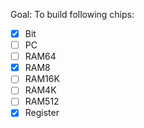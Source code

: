 Goal: To build following chips:

- [x] Bit
- [ ] PC
- [ ] RAM64
- [x] RAM8
- [ ] RAM16K
- [ ] RAM4K
- [ ] RAM512
- [x] Register